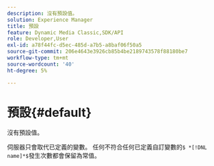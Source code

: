 ```yaml
---
description: 沒有預設值。
solution: Experience Manager
title: 預設
feature: Dynamic Media Classic,SDK/API
role: Developer,User
exl-id: a78f44fc-d5ec-485d-a7b5-a8baf06f50a5
source-git-commit: 206e4643e3926cb85b4be2189743578f88180be7
workflow-type: tm+mt
source-wordcount: '40'
ht-degree: 5%

---
```


# 預設{#default}

沒有預設值。

伺服器只會取代已定義的變數。 任何不符合任何已定義自訂變數的`$ *[!DNL name]*$`發生次數都會保留為常值。
